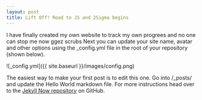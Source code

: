 ```yaml
---
layout: post
title: Lift Off! Road to JS and 2Sigma begins
---
```

I have finally created my own website to track my own progrees and no one can stop me now
ggez scrubs
Next you can update your site name, avatar and other options using the _config.yml file in the root of your repository (shown below).

![_config.yml]({{ site.baseurl }}/images/config.png)

The easiest way to make your first post is to edit this one. Go into /_posts/ and update the Hello World markdown file. For more instructions head over to the [Jekyll Now repository](https://github.com/barryclark/jekyll-now) on GitHub.
